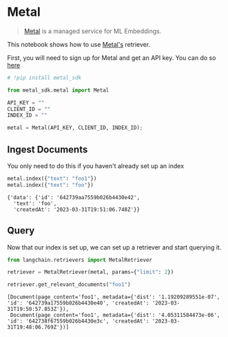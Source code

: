 # Metal

>[Metal](https://github.com/getmetal/metal-python) is a managed service for ML Embeddings.

This notebook shows how to use [Metal's](https://docs.getmetal.io/introduction) retriever.

First, you will need to sign up for Metal and get an API key. You can do so [here](https://docs.getmetal.io/misc-create-app)


```python
# !pip install metal_sdk
```


```python
from metal_sdk.metal import Metal

API_KEY = ""
CLIENT_ID = ""
INDEX_ID = ""

metal = Metal(API_KEY, CLIENT_ID, INDEX_ID);
```

## Ingest Documents

You only need to do this if you haven't already set up an index


```python
metal.index({"text": "foo1"})
metal.index({"text": "foo"})
```




    {'data': {'id': '642739aa7559b026b4430e42',
      'text': 'foo',
      'createdAt': '2023-03-31T19:51:06.748Z'}}



## Query

Now that our index is set up, we can set up a retriever and start querying it.


```python
from langchain.retrievers import MetalRetriever
```


```python
retriever = MetalRetriever(metal, params={"limit": 2})
```


```python
retriever.get_relevant_documents("foo1")
```




    [Document(page_content='foo1', metadata={'dist': '1.19209289551e-07', 'id': '642739a17559b026b4430e40', 'createdAt': '2023-03-31T19:50:57.853Z'}),
     Document(page_content='foo1', metadata={'dist': '4.05311584473e-06', 'id': '642738f67559b026b4430e3c', 'createdAt': '2023-03-31T19:48:06.769Z'})]




```python

```
